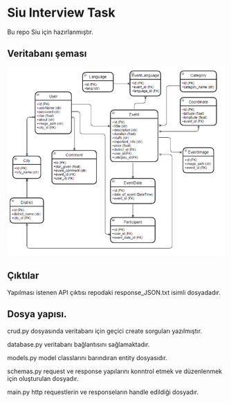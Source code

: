 # Siu Interview Task

Bu repo Siu için hazırlanmıştır.

## Veritabanı şeması
![Veritabanı](/images/Schema.PNG)

## Çıktılar
Yapılması istenen API çıktısı repodaki response_JSON.txt isimli dosyadadır.

## Dosya yapısı.
crud.py dosyasında veritabanı için geçici create sorguları yazılmıştır.

database.py veritabanı bağlantısını sağlamaktadır.

models.py model classlarını barındıran entity dosyasıdır.

schemas.py request ve response yapılarını konntrol etmek ve düzenlenmek için oluşturulan dosyadır.

main.py http requestlerin ve responseların handle edildiği dosyadır.